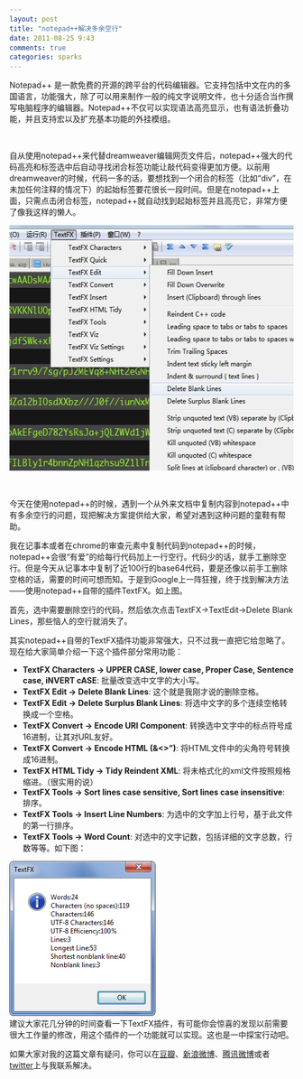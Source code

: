 ```yaml
---
layout: post
title: "notepad++解决多余空行"
date: 2011-08-25 9:43
comments: true
categories: sparks
---
```

Notepad++ 是一款免费的开源的跨平台的代码编辑器。它支持包括中文在内的多国语言，功能强大，除了可以用来制作一般的纯文字说明文件，也十分适合当作撰写电脑程序的编辑器。Notepad++不仅可以实现语法高亮显示，也有语法折叠功能，并且支持宏以及扩充基本功能的外挂模组。

&nbsp;

自从使用notepad++来代替dreamweaver编辑网页文件后，notepad++强大的代码高亮和标签选中后自动寻找闭合标签功能让敲代码变得更加方便。以前用dreamweaver的时候，代码一多的话，要想找到一个闭合的标签（比如“div”，在未加任何注释的情况下）的起始标签要花很长一段时间。但是在notepad++上面，只需点击闭合标签，notepad++就自动找到起始标签并且高亮它，非常方便了像我这样的懒人。<!--more-->

<a href="/static/images/2011/08/plug.jpg"><img class="alignnone size-full wp-image-142084" title="plug" src="/static/images/2011/08/plug.jpg" alt="" width="555" height="435" /></a>

&nbsp;

今天在使用notepad++的时候，遇到一个从外来文档中复制内容到notepad++中有多余空行的问题，现把解决方案提供给大家，希望对遇到这种问题的童鞋有帮助。

我在记事本或者在chrome的审查元素中复制代码到notepad++的时候，notepad++会很“有爱”的给每行代码加上一行空行。代码少的话，就手工删除空行。但是今天从记事本中复制了近100行的base64代码，要是还像以前手工删除空格的话，需要的时间可想而知。于是到Google上一阵狂搜，终于找到解决方法——使用notepad++自带的插件TextFX。如上图。

首先，选中需要删除空行的代码，然后依次点击TextFX→TextEdit→Delete Blank Lines，那些恼人的空行就消失了。

其实notepad++自带的TextFX插件功能非常强大，只不过我一直把它给忽略了。现在给大家简单介绍一下这个插件部分常用功能：
<ul>
	<li><strong>TextFX Characters -&gt; UPPER CASE, lower case, Proper Case, Sentence case, iNVERT cASE</strong>: 批量改变选中文字的大小写。</li>
	<li><strong>TextFX Edit -&gt; Delete Blank Lines</strong>: 这个就是我刚才说的删除空格。</li>
	<li><strong>TextFX Edit -&gt; Delete Surplus Blank Lines</strong>: 将选中文字的多个连续空格转换成一个空格。</li>
	<li><strong>TextFX Convert -&gt; Encode URI Component</strong>: 转换选中文字中的标点符号成16进制，让其对URL友好。</li>
	<li><strong>TextFX Convert -&gt; Encode HTML (&amp;&lt;&gt;”)</strong>: 将HTML文件中的尖角符号转换成16进制。</li>
	<li><strong>TextFX HTML Tidy -&gt; Tidy Reindent XML</strong>: 将未格式化的xml文件按照规格缩进。（很实用的说）</li>
	<li><strong>TextFX Tools -&gt; Sort lines case sensitive, Sort lines case insensitive</strong>: 排序。</li>
	<li><strong>TextFX Tools -&gt; Insert Line Numbers</strong>: 为选中的文字加上行号，基于此文件的第一行排序。</li>
	<li><strong>TextFX Tools -&gt; Word Count</strong>: 对选中的文字记数，包括详细的文字总数，行数等等。如下图：</li>
</ul>
<div><a href="/static/images/2011/08/notepad++-word-count.png"><img class="alignnone size-full wp-image-142085" title="notepad++-word-count" src="/static/images/2011/08/notepad++-word-count.png" alt="" width="259" height="274" /></a></div>
建议大家花几分钟的时间查看一下TextFX插件，有可能你会惊喜的发现以前需要很大工作量的修改，用这个插件的一个功能就可以实现。这也是一中探宝行动吧。

如果大家对我的这篇文章有疑问，你可以在<a href="http://www.douban.com/people/glowin/" target="_blank">豆瓣</a>、<a href="http://t.sina.com.cn/jiangbian66/" target="_blank">新浪微博</a>、<a href="http://t.qq.com/daniel_jiang" target="_blank">腾讯微博</a>或者<a href="https://twitter.com/#!/glow_chiang" target="_blank">twitter</a>上与我联系解决。